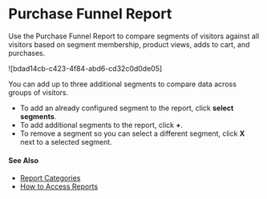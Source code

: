 

# Purchase Funnel Report

Use the Purchase Funnel Report to compare segments of visitors against all
visitors based on segment membership, product views, adds to cart, and
purchases.

![bdad14cb-c423-4f84-abd6-cd32c0d0de05]

You can add up to three additional segments to compare data across groups of
visitors.

  * To add an already configured segment to the report, click **select segments**.
  * To add additional segments to the report, click **+**.
  * To remove a segment so you can select a different segment, click **X** next to a selected segment.

#### See Also

  * [Report Categories](https://help.salesforce.com/s/articleView?id=sf.mc_pers_report_categories.htm&language=en_US&type=5 "Marketing Cloud Personalization provides reports that cover a number of categories. These reports provide metrics about user-focused activities, results and goal completions, customer visits and engagement, and metrics to help manage your Marketing Cloud Personalization product consumption.")
  * [How to Access Reports](https://help.salesforce.com/s/articleView?id=sf.mc_pers_report_access.htm&language=en_US&type=5 "Access Personalization reports to view sophisticated yet easy-to-understand analytics, statistics, and attribution metrics. By default, Personalization shows the Reports Dashboard as the first page.")

